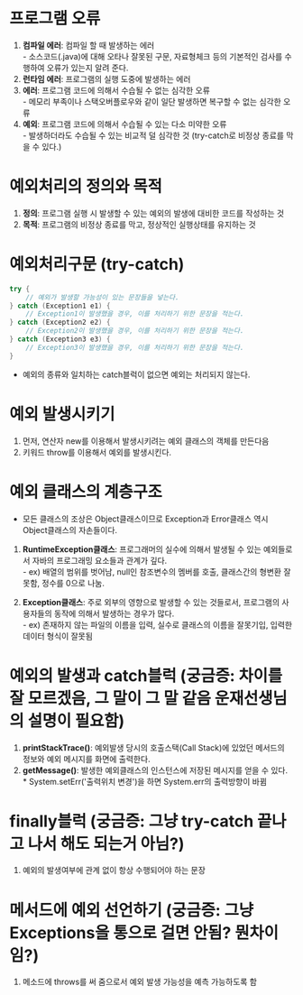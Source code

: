 # 프로그램 오류
1. **컴파일 에러**: 컴파일 할 때 발생하는 에러
<br> - 소스코드(.java)에 대해 오타나 잘못된 구문, 자료형체크 등의 기본적인 검사를 수행하여 오류가 있는지 알려 준다.
2. **런타임 에러**: 프로그램의 실행 도중에 발생하는 에러
3. **에러**: 프로그램 코드에 의해서 수습될 수 없는 심각한 오류
<br> - 메모리 부족이나 스택오버플로우와 같이 일단 발생하면 복구할 수 없는 심각한 오류
4. **예외**: 프로그램 코드에 의해서 수습될 수 있는 다소 미약한 오류
<br> - 발생하더라도 수습될 수 있는 비교적 덜 심각한 것 (try-catch로 비정상 종료를 막을 수 있다.)

# 예외처리의 정의와 목적
1. **정의**: 프로그램 실행 시 발생할 수 있는 예외의 발생에 대비한 코드를 작성하는 것 
2. **목적**: 프로그램의 비정상 종료를 막고, 정상적인 실행상태를 유지하는 것

# 예외처리구문 (try-catch)
```java
try {
	// 예외가 발생할 가능성이 있는 문장들을 넣는다.
} catch (Exception1 e1) {
	// Exception1이 발생했을 경우, 이를 처리하기 위한 문장을 적는다.
} catch (Exception2 e2) {
	// Exception2이 발생했을 경우, 이를 처리하기 위한 문장을 적는다.
} catch (Exception3 e3) {
	// Exception3이 발생했을 경우, 이를 처리하기 위한 문장을 적는다.
}
```
* 예외의 종류와 일치하는 catch블럭이 없으면 예외는 처리되지 않는다.

# 예외 발생시키기
1. 먼저, 연산자 new를 이용해서 발생시키려는 예외 클래스의 객체를 만든다음
2. 키워드 throw를 이용해서 예외를 발생시킨다.

# 예외 클래스의 계층구조
 - 모든 클래스의 조상은 Object클래스이므로 Exception과 Error클래스 역시 Object클래스의 자손들이다.
1. **RuntimeException클래스**: 프로그래머의 실수에 의해서 발생될 수 있는 예외들로서 자바의 프로그래밍 요소들과 관계가 깊다.
<br> - ex) 배열의 범위를 벗어남, null인 참조변수의 멤버를 호출, 클래스간의 형변환 잘못함, 정수를 0으로 나눔.

2. **Exception클래스**: 주로 외부의 영향으로 발생할 수 있는 것들로서, 프로그램의 사용자들의 동작에 의해서 발생하는 경우가 많다.
<br> - ex) 존재하지 않는 파일의 이름을 입력, 실수로 클래스의 이름을 잘못기입, 입력한 데이터 형식이 잘못됨

# 예외의 발생과 catch블럭 (궁금증: 차이를 잘 모르겠음, 그 말이 그 말 같음 운재선생님의 설명이 필요함)
1. **printStackTrace()**: 예외발생 당시의 호출스택(Call Stack)에 있었던 메서드의 정보와 예외 메시지를 화면에 출력한다.
2. **getMessage()**: 발생한 예외클래스의 인스턴스에 저장된 메시지를 얻을 수 있다.
<br> * System.setErr('출력위치 변경')을 하면 System.err의 출력방향이 바뀜

# finally블럭 (궁금증: 그냥 try-catch 끝나고 나서 해도 되는거 아님?)
1. 예외의 발생여부에 관계 없이 항상 수행되어야 하는 문장

# 메서드에 예외 선언하기 (궁금증: 그냥 Exceptions을 통으로 걸면 안됨? 뭔차이임?)
1. 메소드에 throws를 써 줌으로서 예외 발생 가능성을 예측 가능하도록 함